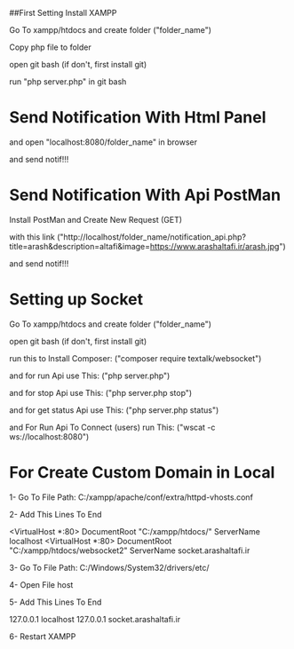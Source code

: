 ##First Setting
Install XAMPP

Go To xampp/htdocs and create folder ("folder_name")

Copy php file to folder

open git bash (if don't, first install git)

run "php server.php" in git bash



# Send Notification With Html Panel

and open "localhost:8080/folder_name" in browser

and send notif!!!



# Send Notification With Api PostMan

Install PostMan and Create New Request (GET)

with this link ("http://localhost/folder_name/notification_api.php?title=arash&description=altafi&image=https://www.arashaltafi.ir/arash.jpg")

and send notif!!!



# Setting up Socket

Go To xampp/htdocs and create folder ("folder_name")

open git bash (if don't, first install git)

run this to Install Composer: ("composer require textalk/websocket")

and for run Api use This: ("php server.php")

and for stop Api use This: ("php server.php stop")

and for get status Api use This: ("php server.php status")

and For Run Api To Connect (users) run This: ("wscat -c ws://localhost:8080")



# For Create Custom Domain in Local
1- Go To File Path: C:/xampp/apache/conf/extra/httpd-vhosts.conf

2- Add This Lines To End

<VirtualHost *:80>
	DocumentRoot "C:/xampp/htdocs/"
	ServerName localhost
</VirtualHost>
<VirtualHost *:80>
  DocumentRoot "C:/xampp/htdocs/websocket2"
  ServerName socket.arashaltafi.ir
</VirtualHost>

3- Go To File Path: C:/Windows/System32/drivers/etc/

4- Open File host

5- Add This Lines To End

127.0.0.1 localhost
127.0.0.1 socket.arashaltafi.ir

6- Restart XAMPP
